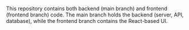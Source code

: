 This repository contains both backend (main branch) and frontend (frontend branch) code. The main branch holds the backend (server, API, database), while the frontend branch contains the React-based UI.
